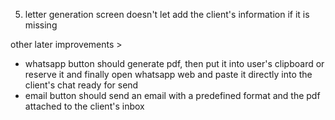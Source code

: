 5. letter generation screen doesn't let add the client's information if it is missing

other later improvements >

- whatsapp button should generate pdf, then put it into user's clipboard or reserve it and finally open whatsapp web and paste it directly into the client's chat ready for send
- email button should send an email with a predefined format and the pdf attached to the client's inbox
